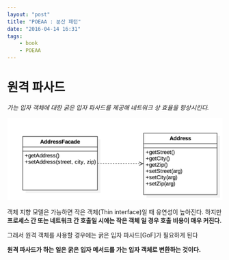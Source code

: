 ```yaml
---
layout: "post"
title: "POEAA : 분산 패턴"
date: "2016-04-14 16:31"
tags:
    - book
    - POEAA
---
```


# 원격 파사드

_가는 입자 객체에 대한 굵은 입자 파사드를 제공해 네트워크 상 효율을 향상시킨다._

![원격 파사트 예시](/attach/2016/POEAA/ClassDiagram-RemoteFacade.png)

객체 지향 모델은 가능하면 작은 객체(Thin interface)일 때 유연성이 높아진다.
하지만 **프로세스 간 또는 네트워크 간 호출일 시에는 작은 객체 일 경우 호출 비용이 매우 커진다.**

그래서 원격 객체를 사용할 경우에는 굵은 입자 파사드[GoF]가 필요하게 된다

**원격 파사드가 하는 일은 굵은 입자 메서드를 가는 입자 객체로 변환하는 것이다.**
